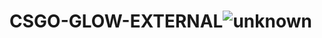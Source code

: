 # CSGO-GLOW-EXTERNAL![unknown](https://user-images.githubusercontent.com/88746889/175832765-12b188e4-e4df-45cd-bec9-e2c825e204a7.png)
